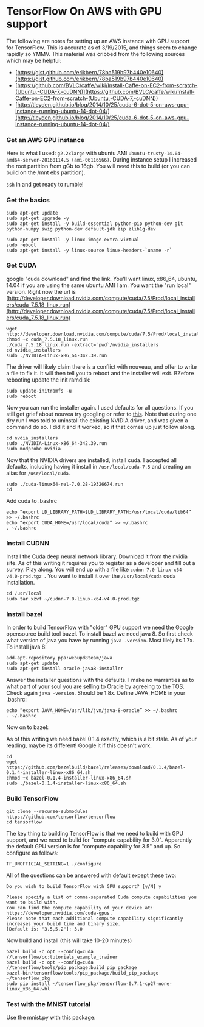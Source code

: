 # TensorFlow On AWS with GPU support

The following are notes for setting up an AWS instance with GPU support for TensorFlow.  This is accurate as of 3/19/2015, and things seem to change rapidly so YMMV.  This material was cribbed from the following sources which may be helpful:

* [https://gist.github.com/erikbern/78ba519b97b440e10640](https://gist.github.com/erikbern/78ba519b97b440e10640)
* [https://github.com/BVLC/caffe/wiki/Install-Caffe-on-EC2-from-scratch-(Ubuntu,-CUDA-7,-cuDNN)](https://github.com/BVLC/caffe/wiki/Install-Caffe-on-EC2-from-scratch-(Ubuntu,-CUDA-7,-cuDNN))
* [http://tleyden.github.io/blog/2014/10/25/cuda-6-dot-5-on-aws-gpu-instance-running-ubuntu-14-dot-04/](http://tleyden.github.io/blog/2014/10/25/cuda-6-dot-5-on-aws-gpu-instance-running-ubuntu-14-dot-04/)

### Get an AWS GPU instance

Here is what I used: `g2.2xlarge` with ubuntu AMI `ubuntu-trusty-14.04-amd64-server-20160114.5 (ami-06116566)`.  During instance setup I increased the root partition from gGb to 16gb.  You will need this to build (or you can build on the /mnt ebs partition).

`ssh` in and get ready to rumble!

### Get the basics

    sudo apt-get update
    sudo apt-get upgrade -y
    sudo apt-get install -y build-essential python-pip python-dev git python-numpy swig python-dev default-jdk zip zlib1g-dev

    sudo apt-get install -y linux-image-extra-virtual
    sudo reboot
    sudo apt-get install -y linux-source linux-headers-`uname -r`

### Get CUDA

google "cuda download" and find the link.  You'll want linux, x86_64, ubuntu, 14.04 if you are using the same ubuntu AMI I am.   You want the "run local" version.  Right now the url is [http://developer.download.nvidia.com/compute/cuda/7.5/Prod/local_installers/cuda_7.5.18_linux.run](http://developer.download.nvidia.com/compute/cuda/7.5/Prod/local_installers/cuda_7.5.18_linux.run)

    wget http://developer.download.nvidia.com/compute/cuda/7.5/Prod/local_installers/cuda_7.5.18_linux.run 
    chmod +x cuda_7.5.18_linux.run
    ./cuda_7.5.18_linux.run -extract=`pwd`/nvidia_installers
    cd nvidia_installers
    sudo ./NVIDIA-Linux-x86_64-342.39.run 

The driver will likely claim there is a conflict with nouveau, and offer to write a file to fix it.  It will then tell you to reboot and the installer will exit.  BZefore rebooting update the init ramdisk:

    sudo update-initramfs -u
    sudo reboot

Now you can run the installer again.  I used defaults for all questions.  If you still get grief about nouvea try googling or refer to [this](https://gist.github.com/erikbern/78ba519b97b440e10640).  Note that during one dry run I was told to uninstall the existing NVIDIA driver, and was given a command do so. I did it and it worked, so if that comes up just follow along.

    cd nvdia_installers
    sudo ./NVIDIA-Linux-x86_64-342.39.run 
    sudo modprobe nvidia

Now that the NVIDIA drivers are installed, install cuda.  I accepted all defaults, including having it install in `/usr/local/cuda-7.5` and creating an alias for `/usr/local/cuda`.

    sudo ./cuda-linux64-rel-7.0.28-19326674.run
    cd

Add cuda to .bashrc

    echo “export LD_LIBRARY_PATH=$LD_LIBRARY_PATH:/usr/local/cuda/lib64” >> ~/.bashrc
    echo “export CUDA_HOME=/usr/local/cuda” >> ~/.bashrc
    . ~/.bashrc

### Install CUDNN

Install the Cuda deep neural network library.  Download it from the nvidia site.  As of this writing it requires you to register  as a developer and fill out a survey.  Play along.  You will end up with a file like `cudnn-7.0-linux-x64-v4.0-prod.tgz `.  You want to install it over the `/usr/local/cuda` cuda installation.

    cd /usr/local
    sudo tar xzvf ~/cudnn-7.0-linux-x64-v4.0-prod.tgz 

### Install bazel

In order to build TensorFlow with "older" GPU support we need the Google opensource build tool bazel.  To install bazel we need java 8.  So first check what version of java you have by running `java -version`.  Most lilely its 1.7x.  To install java 8:

    add-apt-repository ppa:webupd8team/java
    sudo apt-get update
    sudo apt-get install oracle-java8-installer

Answer the installer questions with the defaults.  I make no warranties as to what part of your soul you are selling to Oracle by agreeing to the TOS.  Check again `java -version`.  Should be 1.8x.  Define JAVA_HOME in your .bashrc:

    echo “export JAVA_HOME=/usr/lib/jvm/java-8-oracle” >> ~/.bashrc
    . ~/.bashrc

Now on to bazel:

As of this writing we need bazel 0.1.4 exactly, which is a bit stale.  As of your reading, maybe its different!  Google it if this doesn't work.

    cd
    wget https://github.com/bazelbuild/bazel/releases/download/0.1.4/bazel-0.1.4-installer-linux-x86_64.sh
    chmod +x bazel-0.1.4-installer-linux-x86_64.sh 
    sudo ./bazel-0.1.4-installer-linux-x86_64.sh 
    
### Build TensorFlow

    git clone --recurse-submodules https://github.com/tensorflow/tensorflow
    cd tensorflow

The key thing to building TensorFlow is that we need to build with GPU support, and we need to build for "compute capability for 3.0".  Apparently the default GPU version is for "compute capability for 3.5" and up.  So configure as follows:

    TF_UNOFFICIAL_SETTING=1 ./configure

All of the questions can be answered with default except these two:

    Do you wish to build TensorFlow with GPU support? [y/N] y

    Please specify a list of comma-separated Cuda compute capabilities you want to build with.
    You can find the compute capability of your device at: https://developer.nvidia.com/cuda-gpus.
    Please note that each additional compute capability significantly increases your build time and binary size.
    [Default is: "3.5,5.2"]: 3.0

Now build and install (this will take 10-20 minutes)

    bazel build -c opt --config=cuda //tensorflow/cc:tutorials_example_trainer
    bazel build -c opt --config=cuda //tensorflow/tools/pip_package:build_pip_package
    bazel-bin/tensorflow/tools/pip_package/build_pip_package ~/tensorflow_pkg
    sudo pip install ~/tensorflow_pkg/tensorflow-0.7.1-cp27-none-linux_x86_64.whl

### Test with the MNIST tutorial

Use the mnist.py with this package:


